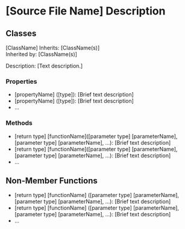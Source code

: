 # [Source File Name] Description

## Classes

[ClassName]
Inherits: [ClassName(s)]  
Inherited by: [ClassName(s)]

Description: [Text description.]

### Properties
- [propertyName] ([type]): [Brief text description]
- [propertyName] ([type]): [Brief text description]
- ...

### Methods
- [return type] [functionName]([parameter type] [parameterName], [parameter type] [parameterName], ...): [Brief text description]
- [return type] [functionName]([parameter type] [parameterName], [parameter type] [parameterName], ...): [Brief text description]
- ...

## Non-Member Functions
- [return type] [functionName] ([parameter type] [parameterName], [parameter type] [parameterName], ...): [Brief text description]
- [return type] [functionName] ([parameter type] [parameterName], [parameter type] [parameterName], ...): [Brief text description]
- ...
